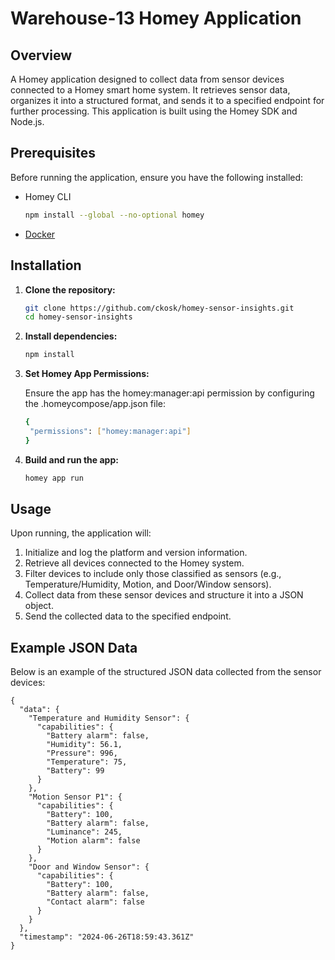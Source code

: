 # Warehouse-13 Homey Application

## Overview

A Homey application designed to collect data from sensor devices connected to a Homey smart home system. It retrieves sensor data, organizes it into a structured format, and sends it to a specified endpoint for further processing. This application is built using the Homey SDK and Node.js.

## Prerequisites

Before running the application, ensure you have the following installed:

- Homey CLI
  ```bash
  npm install --global --no-optional homey
- [Docker](https://www.docker.com/)

## Installation

1. **Clone the repository:**

   ```bash
   git clone https://github.com/ckosk/homey-sensor-insights.git
   cd homey-sensor-insights

   
2. **Install dependencies:**

   ```bash
   npm install
   
3. **Set Homey App Permissions:**
    
    Ensure the app has the homey:manager:api permission by configuring the .homeycompose/app.json file:
        
   ```bash
   {
    "permissions": ["homey:manager:api"]
   }
   
4. **Build and run the app:**

   ```bash
   homey app run
   
## Usage

Upon running, the application will:

1. Initialize and log the platform and version information.
2. Retrieve all devices connected to the Homey system.
3. Filter devices to include only those classified as sensors (e.g., Temperature/Humidity, Motion, and Door/Window sensors).
4. Collect data from these sensor devices and structure it into a JSON object.
5. Send the collected data to the specified endpoint.

## Example JSON Data

Below is an example of the structured JSON data collected from the sensor devices:
    
    {
      "data": {
        "Temperature and Humidity Sensor": {
          "capabilities": {
            "Battery alarm": false,
            "Humidity": 56.1,
            "Pressure": 996,
            "Temperature": 75,
            "Battery": 99
          }
        },
        "Motion Sensor P1": {
          "capabilities": {
            "Battery": 100,
            "Battery alarm": false,
            "Luminance": 245,
            "Motion alarm": false
          }
        },
        "Door and Window Sensor": {
          "capabilities": {
            "Battery": 100,
            "Battery alarm": false,
            "Contact alarm": false
          }
        }
      },
      "timestamp": "2024-06-26T18:59:43.361Z"
    }